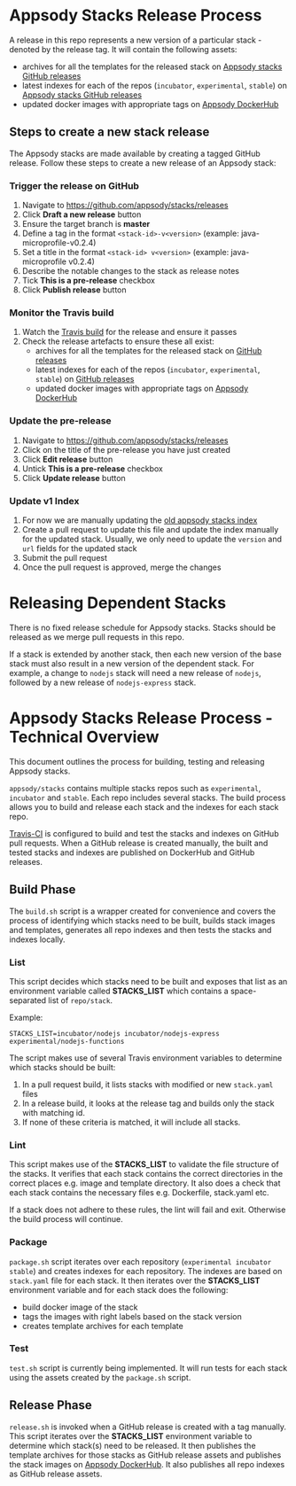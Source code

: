 # Appsody Stacks Release Process
A release in this repo represents a new version of a particular stack - denoted by the release tag. It will contain the following assets:
- archives for all the templates for the released stack on [Appsody stacks GitHub releases](https://github.com/appsody/stacks/releases)
- latest indexes for each of the repos (`incubator`, `experimental`, `stable`) on [Appsody stacks GitHub releases](https://github.com/appsody/stacks/releases)
- updated docker images with appropriate tags on [Appsody DockerHub](https://hub.docker.com/u/appsody)

## Steps to create a new stack release
The Appsody stacks are made available by creating a tagged GitHub release. Follow these steps to create a new release of an Appsody stack:

### Trigger the release on GitHub
1. Navigate to https://github.com/appsody/stacks/releases
1. Click __Draft a new release__ button
1. Ensure the target branch is __master__
1. Define a tag in the format `<stack-id>-v<version>` (example: java-microprofile-v0.2.4)
1. Set a title in the format `<stack-id> v<version>` (example: java-microprofile v0.2.4)
1. Describe the notable changes to the stack as release notes
1. Tick __This is a pre-release__ checkbox
1. Click __Publish release__ button

### Monitor the Travis build
1. Watch the [Travis build](https://travis-ci.com/appsody/stacks) for the release and ensure it passes
1. Check the release artefacts to ensure these all exist:
    - archives for all the templates for the released stack on [GitHub releases](https://github.com/appsody/stacks/releases)
    - latest indexes for each of the repos (`incubator`, `experimental`, `stable`) on [GitHub releases](https://github.com/appsody/stacks/releases)
    - updated docker images with appropriate tags on [Appsody DockerHub](https://hub.docker.com/u/appsody)

### Update the pre-release
1. Navigate to https://github.com/appsody/stacks/releases
1. Click on the title of the pre-release you have just created
1. Click __Edit release__ button
1. Untick __This is a pre-release__ checkbox
1. Click __Update release__ button

### Update v1 Index
1. For now we are manually updating the [old appsody stacks index](https://github.com/appsody/stacks/blob/master/index.yaml)
1. Create a pull request to update this file and update the index manually for the updated stack. Usually, we only need to update the `version` and `url` fields for the updated stack
1. Submit the pull request
1. Once the pull request is approved, merge the changes


# Releasing Dependent Stacks
There is no fixed release schedule for Appsody stacks. Stacks should be released as we merge pull requests in this repo.

If a stack is extended by another stack, then each new version of the base stack must also result in a new version of the dependent stack. For example, a change to `nodejs` stack will need a new release of `nodejs`, followed by a new release of `nodejs-express` stack.

# Appsody Stacks Release Process - Technical Overview

This document outlines the process for building, testing and releasing Appsody stacks.

`appsody/stacks` contains multiple stacks repos such as `experimental`, `incubator` and `stable`. Each repo includes several stacks. The build process allows you to build and release each stack and the indexes for each stack repo.

[Travis-CI](https://travis-ci.com) is configured to build and test the stacks and indexes on GitHub pull requests. When a GitHub release is created manually, the built and tested stacks and indexes are published on DockerHub and GitHub releases.

## Build Phase

The `build.sh` script is a wrapper created for convenience and covers the process of identifying which stacks need to be built, builds stack images and templates, generates all repo indexes and then tests the stacks and indexes locally.

### List

This script decides which stacks need to be built and exposes that list as an environment variable called **STACKS_LIST** which contains a space-separated list of `repo/stack`.

Example:
```
STACKS_LIST=incubator/nodejs incubator/nodejs-express experimental/nodejs-functions
```

The script makes use of several Travis environment variables to determine which stacks should be built:
1. In a pull request build, it lists stacks with modified or new `stack.yaml` files
1. In a release build, it looks at the release tag and builds only the stack with matching id.
1. If none of these criteria is matched, it will include all stacks.

### Lint

This script makes use of the **STACKS_LIST** to validate the file structure of the stacks. It verifies that each stack contains the correct directories in the correct places e.g. image and template directory. It also does a check that each stack contains the necessary files e.g. Dockerfile, stack.yaml etc.

If a stack does not adhere to these rules, the lint will fail and exit. Otherwise the build process will continue.

### Package

`package.sh` script iterates over each repository (`experimental incubator stable`) and creates indexes for each repository. The indexes are based on `stack.yaml` file for each stack. It then iterates over the **STACKS_LIST** environment variable and for each stack does the following:
- build docker image of the stack
- tags the images with right labels based on the stack version
- creates template archives for each template

### Test

`test.sh` script is currently being implemented. It will run tests for each stack using the assets created by the `package.sh` script.

## Release Phase

`release.sh` is invoked when a GitHub release is created with a tag manually. This script iterates over the **STACKS_LIST** environment variable to determine which stack(s) need to be released. It then publishes the template archives for those stacks as GitHub release assets and publishes the stack images on [Appsody DockerHub](https://hub.docker.com/u/appsody). It also publishes all repo indexes as GitHub release assets.